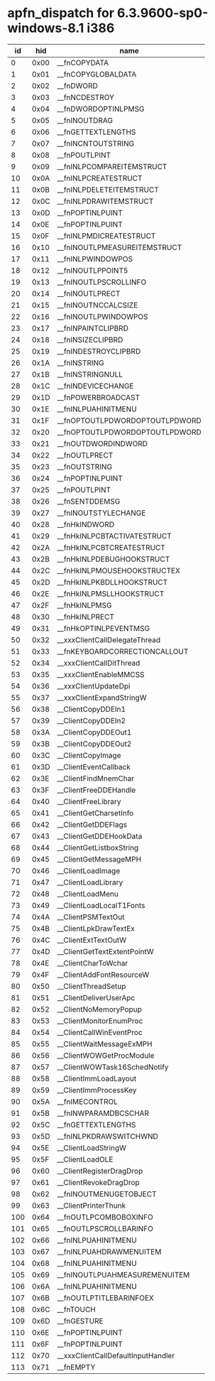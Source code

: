 # apfn_dispatch for 6.3.9600-sp0-windows-8.1 i386

|id|hid|name
|------|------|------
| 0 | 0x00 | __fnCOPYDATA
| 1 | 0x01 | __fnCOPYGLOBALDATA
| 2 | 0x02 | __fnDWORD
| 3 | 0x03 | __fnNCDESTROY
| 4 | 0x04 | __fnDWORDOPTINLPMSG
| 5 | 0x05 | __fnINOUTDRAG
| 6 | 0x06 | __fnGETTEXTLENGTHS
| 7 | 0x07 | __fnINCNTOUTSTRING
| 8 | 0x08 | __fnPOUTLPINT
| 9 | 0x09 | __fnINLPCOMPAREITEMSTRUCT
| 10 | 0x0A | __fnINLPCREATESTRUCT
| 11 | 0x0B | __fnINLPDELETEITEMSTRUCT
| 12 | 0x0C | __fnINLPDRAWITEMSTRUCT
| 13 | 0x0D | __fnPOPTINLPUINT
| 14 | 0x0E | __fnPOPTINLPUINT
| 15 | 0x0F | __fnINLPMDICREATESTRUCT
| 16 | 0x10 | __fnINOUTLPMEASUREITEMSTRUCT
| 17 | 0x11 | __fnINLPWINDOWPOS
| 18 | 0x12 | __fnINOUTLPPOINT5
| 19 | 0x13 | __fnINOUTLPSCROLLINFO
| 20 | 0x14 | __fnINOUTLPRECT
| 21 | 0x15 | __fnINOUTNCCALCSIZE
| 22 | 0x16 | __fnINOUTLPWINDOWPOS
| 23 | 0x17 | __fnINPAINTCLIPBRD
| 24 | 0x18 | __fnINSIZECLIPBRD
| 25 | 0x19 | __fnINDESTROYCLIPBRD
| 26 | 0x1A | __fnINSTRING
| 27 | 0x1B | __fnINSTRINGNULL
| 28 | 0x1C | __fnINDEVICECHANGE
| 29 | 0x1D | __fnPOWERBROADCAST
| 30 | 0x1E | __fnINLPUAHINITMENU
| 31 | 0x1F | __fnOPTOUTLPDWORDOPTOUTLPDWORD
| 32 | 0x20 | __fnOPTOUTLPDWORDOPTOUTLPDWORD
| 33 | 0x21 | __fnOUTDWORDINDWORD
| 34 | 0x22 | __fnOUTLPRECT
| 35 | 0x23 | __fnOUTSTRING
| 36 | 0x24 | __fnPOPTINLPUINT
| 37 | 0x25 | __fnPOUTLPINT
| 38 | 0x26 | __fnSENTDDEMSG
| 39 | 0x27 | __fnINOUTSTYLECHANGE
| 40 | 0x28 | __fnHkINDWORD
| 41 | 0x29 | __fnHkINLPCBTACTIVATESTRUCT
| 42 | 0x2A | __fnHkINLPCBTCREATESTRUCT
| 43 | 0x2B | __fnHkINLPDEBUGHOOKSTRUCT
| 44 | 0x2C | __fnHkINLPMOUSEHOOKSTRUCTEX
| 45 | 0x2D | __fnHkINLPKBDLLHOOKSTRUCT
| 46 | 0x2E | __fnHkINLPMSLLHOOKSTRUCT
| 47 | 0x2F | __fnHkINLPMSG
| 48 | 0x30 | __fnHkINLPRECT
| 49 | 0x31 | __fnHkOPTINLPEVENTMSG
| 50 | 0x32 | __xxxClientCallDelegateThread
| 51 | 0x33 | __fnKEYBOARDCORRECTIONCALLOUT
| 52 | 0x34 | __xxxClientCallDitThread
| 53 | 0x35 | __xxxClientEnableMMCSS
| 54 | 0x36 | __xxxClientUpdateDpi
| 55 | 0x37 | __xxxClientExpandStringW
| 56 | 0x38 | __ClientCopyDDEIn1
| 57 | 0x39 | __ClientCopyDDEIn2
| 58 | 0x3A | __ClientCopyDDEOut1
| 59 | 0x3B | __ClientCopyDDEOut2
| 60 | 0x3C | __ClientCopyImage
| 61 | 0x3D | __ClientEventCallback
| 62 | 0x3E | __ClientFindMnemChar
| 63 | 0x3F | __ClientFreeDDEHandle
| 64 | 0x40 | __ClientFreeLibrary
| 65 | 0x41 | __ClientGetCharsetInfo
| 66 | 0x42 | __ClientGetDDEFlags
| 67 | 0x43 | __ClientGetDDEHookData
| 68 | 0x44 | __ClientGetListboxString
| 69 | 0x45 | __ClientGetMessageMPH
| 70 | 0x46 | __ClientLoadImage
| 71 | 0x47 | __ClientLoadLibrary
| 72 | 0x48 | __ClientLoadMenu
| 73 | 0x49 | __ClientLoadLocalT1Fonts
| 74 | 0x4A | __ClientPSMTextOut
| 75 | 0x4B | __ClientLpkDrawTextEx
| 76 | 0x4C | __ClientExtTextOutW
| 77 | 0x4D | __ClientGetTextExtentPointW
| 78 | 0x4E | __ClientCharToWchar
| 79 | 0x4F | __ClientAddFontResourceW
| 80 | 0x50 | __ClientThreadSetup
| 81 | 0x51 | __ClientDeliverUserApc
| 82 | 0x52 | __ClientNoMemoryPopup
| 83 | 0x53 | __ClientMonitorEnumProc
| 84 | 0x54 | __ClientCallWinEventProc
| 85 | 0x55 | __ClientWaitMessageExMPH
| 86 | 0x56 | __ClientWOWGetProcModule
| 87 | 0x57 | __ClientWOWTask16SchedNotify
| 88 | 0x58 | __ClientImmLoadLayout
| 89 | 0x59 | __ClientImmProcessKey
| 90 | 0x5A | __fnIMECONTROL
| 91 | 0x5B | __fnINWPARAMDBCSCHAR
| 92 | 0x5C | __fnGETTEXTLENGTHS
| 93 | 0x5D | __fnINLPKDRAWSWITCHWND
| 94 | 0x5E | __ClientLoadStringW
| 95 | 0x5F | __ClientLoadOLE
| 96 | 0x60 | __ClientRegisterDragDrop
| 97 | 0x61 | __ClientRevokeDragDrop
| 98 | 0x62 | __fnINOUTMENUGETOBJECT
| 99 | 0x63 | __ClientPrinterThunk
| 100 | 0x64 | __fnOUTLPCOMBOBOXINFO
| 101 | 0x65 | __fnOUTLPSCROLLBARINFO
| 102 | 0x66 | __fnINLPUAHINITMENU
| 103 | 0x67 | __fnINLPUAHDRAWMENUITEM
| 104 | 0x68 | __fnINLPUAHINITMENU
| 105 | 0x69 | __fnINOUTLPUAHMEASUREMENUITEM
| 106 | 0x6A | __fnINLPUAHINITMENU
| 107 | 0x6B | __fnOUTLPTITLEBARINFOEX
| 108 | 0x6C | __fnTOUCH
| 109 | 0x6D | __fnGESTURE
| 110 | 0x6E | __fnPOPTINLPUINT
| 111 | 0x6F | __fnPOPTINLPUINT
| 112 | 0x70 | __xxxClientCallDefaultInputHandler
| 113 | 0x71 | __fnEMPTY



